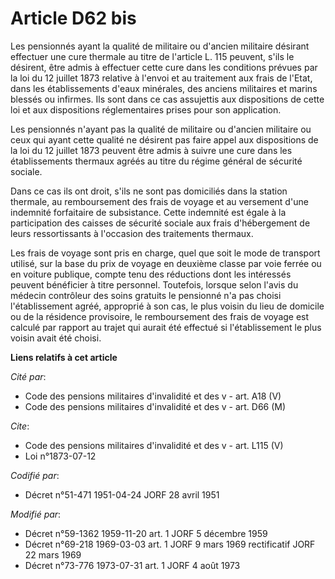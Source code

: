 # Article D62 bis

Les pensionnés ayant la qualité de militaire ou d'ancien militaire désirant effectuer une cure thermale au titre de l'article
L. 115 peuvent, s'ils le désirent, être admis à effectuer cette cure dans les conditions prévues par la loi du 12 juillet
1873 relative à l'envoi et au traitement aux frais de l'Etat, dans les établissements d'eaux minérales, des anciens
militaires et marins blessés ou infirmes. Ils sont dans ce cas assujettis aux dispositions de cette loi et aux dispositions
réglementaires prises pour son application.

Les pensionnés n'ayant pas la qualité de militaire ou d'ancien militaire ou ceux qui ayant cette qualité ne désirent pas
faire appel aux dispositions de la loi du 12 juillet 1873 peuvent être admis à suivre une cure dans les établissements
thermaux agréés au titre du régime général de sécurité sociale.

Dans ce cas ils ont droit, s'ils ne sont pas domiciliés dans la station thermale, au remboursement des frais de voyage et au
versement d'une indemnité forfaitaire de subsistance. Cette indemnité est égale à la participation des caisses de sécurité
sociale aux frais d'hébergement de leurs ressortissants à l'occasion des traitements thermaux.

Les frais de voyage sont pris en charge, quel que soit le mode de transport utilisé, sur la base du prix de voyage en
deuxième classe par voie ferrée ou en voiture publique, compte tenu des réductions dont les intéressés peuvent bénéficier à
titre personnel. Toutefois, lorsque selon l'avis du médecin contrôleur des soins gratuits le pensionné n'a pas choisi
l'établissement agréé, approprié à son cas, le plus voisin du lieu de domicile ou de la résidence provisoire, le
remboursement des frais de voyage est calculé par rapport au trajet qui aurait été effectué si l'établissement le plus voisin
avait été choisi.

**Liens relatifs à cet article**

_Cité par_:

  - Code des pensions militaires d'invalidité et des v - art. A18 (V)
  - Code des pensions militaires d'invalidité et des v - art. D66 (M)

_Cite_:

  - Code des pensions militaires d'invalidité et des v - art. L115 (V)
  - Loi n°1873-07-12

_Codifié par_:

  - Décret n°51-471 1951-04-24 JORF 28 avril 1951

_Modifié par_:

  - Décret n°59-1362 1959-11-20 art. 1 JORF 5 décembre 1959
  - Décret n°69-218 1969-03-03 art. 1 JORF 9 mars 1969 rectificatif JORF 22 mars 1969
  - Décret n°73-776 1973-07-31 art. 1 JORF 4 août 1973
